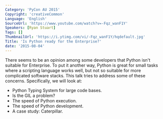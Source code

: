 ```yaml
---
Category: 'PyCon AU 2015'
Copyright: 'creativeCommon'
Language: 'English'
SourceUrl: 'https://www.youtube.com/watch?v=-Fqz_wanF1Y'
Speakers: [Ryan Stuart]
Tags: []
ThumbnailUrl: 'https://i.ytimg.com/vi/-Fqz_wanF1Y/hqdefault.jpg'
Title: 'Is Python ready for the Enterprise?'
date: '2015-08-04'
---
```

There seems to be an opinion among some developers that Python isn't suitable for Enterprise. To put it another way, Python is great for small tasks where a scripting language works well, but not so suitable for more complicated software stacks. This talk tries to address some of these concerns. Specifically, we will look at:

* Python Typing System for large code bases.
* Is the GIL a problem?
* The speed of Python execution.
* The speed of Python development.
* A case study: Caterpillar.